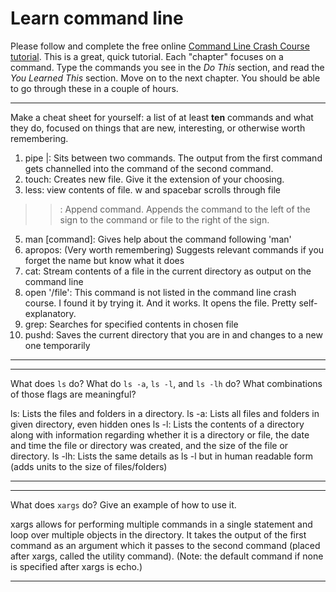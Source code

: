 # Learn command line

Please follow and complete the free online [Command Line Crash Course
tutorial](http://cli.learncodethehardway.org/book/). This is a great,
quick tutorial. Each "chapter" focuses on a command. Type the commands
you see in the _Do This_ section, and read the _You Learned This_
section. Move on to the next chapter. You should be able to go through
these in a couple of hours.


---

Make a cheat sheet for yourself: a list of at least **ten** commands and what they do, focused on things that are new, interesting, or otherwise worth remembering.

1. pipe |: Sits between two commands.  The output from the first command gets channelled into the command of the second command.
2. touch: Creates new file.  Give it the extension of your choosing.
3. less: view contents of file. w and spacebar scrolls through file
>>: Append command.  Appends the command to the left of the sign to the command or file to the right of the sign.
5. man [command]:  Gives help about the command following 'man' 
6. apropos: (Very worth remembering) Suggests relevant commands if you forget the name but know what it does
7. cat: Stream contents of a file in the current directory as output on the command line
8. open '/file': This command is not listed in the command line crash course.  I found it by trying it.  And it works.  It opens the file.  Pretty self-explanatory.
9. grep: Searches for specified contents in chosen file
10. pushd:  Saves the current directory that you are in and changes to a new one temporarily

---


---

What does `ls` do? What do `ls -a`, `ls -l`, and `ls -lh` do? What combinations of those flags are meaningful?

ls: Lists the files and folders in a directory.
ls -a: Lists all files and folders in given directory, even hidden ones
ls -l: Lists the contents of a directory along with information regarding whether it is a directory or file, the date and time the file or directory was created, and the size of the file or directory.
ls -lh: Lists the same details as ls -l but in human readable form (adds units to the size of files/folders)

---


---

What does `xargs` do? Give an example of how to use it.

xargs allows for performing multiple commands in a single statement and loop over multiple objects in the directory.  It takes the output of the first command as an argument which it passes to the second command (placed after xargs, called the utility command).  (Note: the default command if none is specified after xargs is echo.)

---

